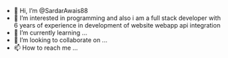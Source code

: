 - 👋 Hi, I’m @SardarAwais88
- 👀 I’m interested in programming and also i am a full stack developer with 6 years of experience in development of website webapp api integration 
- 🌱 I’m currently learning ...
- 💞️ I’m looking to collaborate on ...
- 📫 How to reach me ...

<!---
SardarAwais88/SardarAwais88 is a ✨ special ✨ repository because its `README.md` (this file) appears on your GitHub profile.
You can click the Preview link to take a look at your changes.
--->
